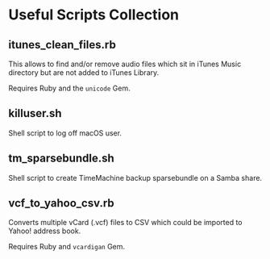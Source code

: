 # Useful Scripts Collection

## itunes_clean_files.rb

This allows to find and/or remove audio files which sit in iTunes Music directory but are not added to iTunes Library.

Requires Ruby and the `unicode` Gem.

## killuser.sh

Shell script to log off macOS user.

## tm_sparsebundle.sh

Shell script to create TimeMachine backup sparsebundle on a Samba share.

## vcf_to_yahoo_csv.rb

Converts multiple vCard (.vcf) files to CSV which could be imported to Yahoo! address book.

Requires Ruby and `vcardigan` Gem.
